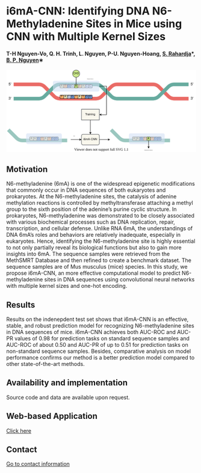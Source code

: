 # i6mA-CNN: Identifying DNA N6-Methyladenine Sites in Mice using CNN with Multiple Kernel Sizes


#### T-H Nguyen-Vo, Q. H. Trinh, L. Nguyen, P-U. Nguyen-Hoang, [S. Rahardja](http://www.susantorahardja.com/)*, [B. P. Nguyen](https://homepages.ecs.vuw.ac.nz/~nguyenb5/about.html)∗

![alt text](https://github.com/mldlproject/2022-i6mA-CNN/blob/main/i6mA_CNN_abs0.svg)

## Motivation
N6-methyladenine (6mA) is one of the widespread epigenetic modifications that commonly occur in DNA sequences of both eukaryotes and prokaryotes. At the N6-methyladenine sites, 
the catalysis of adenine methylation reactions is controlled by methyltransferase attaching a methyl group to the sixth position of the adenine’s purine cyclic structure. 
In prokaryotes, N6-methyladenine was demonstrated to be closely associated with various biochemical processes such as DNA replication, repair, transcription, and cellular 
defense. Unlike RNA 6mA, the understandings of DNA 6mA’s roles and behaviors are relatively inadequate, especially in eukaryotes. Hence, identifying the N6-methyladenine site 
is highly essential to not only partially reveal its biological functions but also to gain more insights into 6mA. The sequence samples were retrieved from the MethSMRT 
Database and then refined to create a benchmark dataset. The sequence samples are of Mus musculus (mice) species. In this study, we propose i6mA-CNN, an more effective computational
model to predict N6-methyladenine sites in DNA sequences using convolutional neural networks with multiple kernel sizes and one-hot encoding. 



## Results
Results on the indenepdent test set shows that i6mA-CNN is an effective, stable, and robust prediction model for recognizing N6-methyladenine sites in DNA sequences of mice. 
i6mA-CNN achieves both AUC-ROC and AUC-PR values of 0.98 for prediction tasks on standard sequence samples and AUC-ROC of about 0.50 and AUC-PR of up to 0.51 for 
prediction tasks on non-standard sequence samples. Besides, comparative analysis on model performance confirms our method is a better prediction model compared to other state-of-the-art methods.


## Availability and implementation
Source code and data are available upon request. 

## Web-based Application
[Click here](http://103.130.219.193:8002/)

## Contact 
[Go to contact information](https://homepages.ecs.vuw.ac.nz/~nguyenb5/contact.html)
